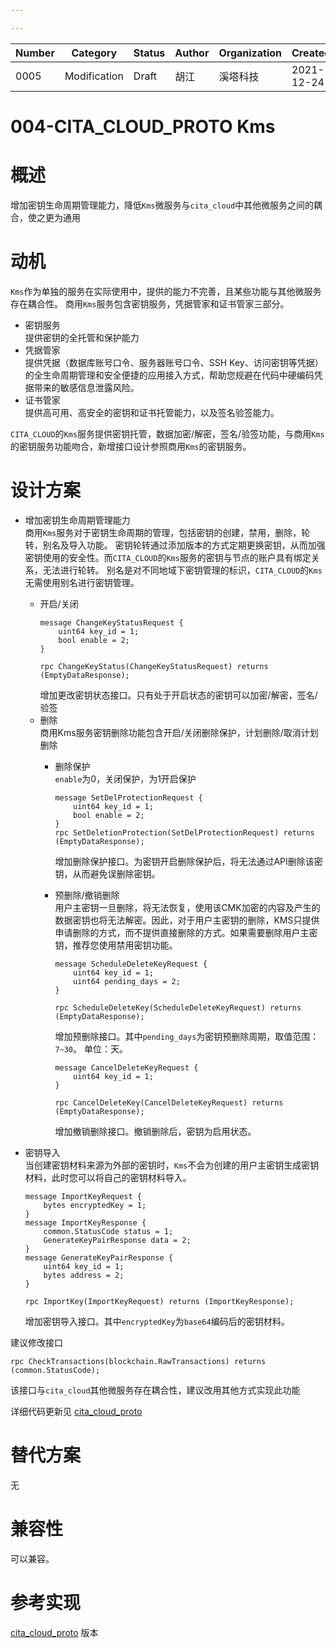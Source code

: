 ```yaml
---

---
```


| Number | Category     | Status | Author | Organization | Created    |
| ------ | ------------ | ------ | ------ | ------------ | ---------- |
| 0005   | Modification | Draft  | 胡江 | 溪塔科技     | 2021-12-24 |

# 004-CITA_CLOUD_PROTO Kms

# 概述

增加密钥生命周期管理能力，降低`Kms`微服务与`cita_cloud`中其他微服务之间的耦合，使之更为通用

# 动机

`Kms`作为单独的服务在实际使用中，提供的能力不完善，且某些功能与其他微服务存在耦合性。
商用`Kms`服务包含密钥服务，凭据管家和证书管家三部分。
- 密钥服务  
  提供密钥的全托管和保护能力
- 凭据管家  
  提供凭据（数据库账号口令、服务器账号口令、SSH Key、访问密钥等凭据）的全生命周期管理和安全便捷的应用接入方式，帮助您规避在代码中硬编码凭据带来的敏感信息泄露风险。
- 证书管家  
  提供高可用、高安全的密钥和证书托管能力，以及签名验签能力。  

`CITA_CLOUD`的`Kms`服务提供密钥托管，数据加密/解密，签名/验签功能，与商用`Kms`的密钥服务功能吻合，新增接口设计参照商用`Kms`的密钥服务。

# 设计方案
- 增加密钥生命周期管理能力  
  商用`Kms`服务对于密钥生命周期的管理，包括密钥的创建，禁用，删除，轮转，别名及导入功能。
  密钥轮转通过添加版本的方式定期更换密钥，从而加强密钥使用的安全性。而`CITA_CLOUD`的`Kms`服务的密钥与节点的账户具有绑定关系，无法进行轮转。
  别名是对不同地域下密钥管理的标识，`CITA_CLOUD`的`Kms`无需使用别名进行密钥管理。
  - 开启/关闭
    ```
    message ChangeKeyStatusRequest {
        uint64 key_id = 1;
        bool enable = 2;
    }
    ```
    ```
    rpc ChangeKeyStatus(ChangeKeyStatusRequest) returns (EmptyDataResponse);
    ```
    增加更改密钥状态接口。只有处于开启状态的密钥可以加密/解密，签名/验签  
  - 删除  
    商用Kms服务密钥删除功能包含开启/关闭删除保护，计划删除/取消计划删除
    - 删除保护  
      `enable`为0，关闭保护，为1开启保护
      ```
      message SetDelProtectionRequest {
          uint64 key_id = 1;
          bool enable = 2;
      }
      rpc SetDeletionProtection(SetDelProtectionRequest) returns (EmptyDataResponse);
      ```
      增加删除保护接口。为密钥开启删除保护后，将无法通过API删除该密钥，从而避免误删除密钥。
    - 预删除/撤销删除  
      用户主密钥一旦删除，将无法恢复，使用该CMK加密的内容及产生的数据密钥也将无法解密。因此，对于用户主密钥的删除，KMS只提供申请删除的方式，而不提供直接删除的方式。如果需要删除用户主密钥，推荐您使用禁用密钥功能。
      
      ```
      message ScheduleDeleteKeyRequest {
          uint64 key_id = 1;
          uint64 pending_days = 2;
      }
      ```
      
      ```
      rpc ScheduleDeleteKey(ScheduleDeleteKeyRequest) returns (EmptyDataResponse);
      ```
      增加预删除接口。其中`pending_days`为密钥预删除周期，取值范围：`7~30`。 单位：天。

      ```
      message CancelDeleteKeyRequest {
          uint64 key_id = 1;
      }
      ```

      ```
      rpc CancelDeleteKey(CancelDeleteKeyRequest) returns (EmptyDataResponse);
      ```
      增加撤销删除接口。撤销删除后，密钥为启用状态。
      

- 密钥导入  
  当创建密钥材料来源为外部的密钥时，`Kms`不会为创建的用户主密钥生成密钥材料，此时您可以将自己的密钥材料导入。
  ```
  message ImportKeyRequest {
      bytes encryptedKey = 1;
  }
  message ImportKeyResponse {
      common.StatusCode status = 1;
      GenerateKeyPairResponse data = 2;
  }
  message GenerateKeyPairResponse {
      uint64 key_id = 1;
      bytes address = 2;
  }
  ```
  ```
  rpc ImportKey(ImportKeyRequest) returns (ImportKeyResponse);
  ```
  增加密钥导入接口。其中`encryptedKey`为`base64`编码后的密钥材料。

建议修改接口
```
rpc CheckTransactions(blockchain.RawTransactions) returns (common.StatusCode);
```

该接口与`cita_cloud`其他微服务存在耦合性，建议改用其他方式实现此功能

详细代码更新见 [cita_cloud_proto](https://github.com/cita-cloud/cita_cloud_proto)
# 替代方案

无

# 兼容性

可以兼容。

# 参考实现
 
[cita_cloud_proto](https://github.com/cita-cloud/cita_cloud_proto) 版本

